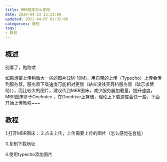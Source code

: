 ```yaml
---
title: MBR图床怎么使用
date: 2020-04-23 12:31:00
updated: 2022-04-07 01:32:00
categories: 教程
tags:
- 教程
---
```

概述
----

别看了，跑路喽

如果想要上传稍微大一些的图片(2M-10M)，用自带的上传（Typecho）上传会传到服务器，服务器下载速度可能相对更慢（站长没钱买高档服务器（暗示求赞助）），而比较大的图片，建议传到MBR图床，减少服务器加载量，提升速度，MBR图床基于OneIndex ，在Onedrive上存储，理论上下载速度会快一些，下面开始上传教程~~~

教程
----

1.打开MBR图床：
2.点击上传，上传需要上传的图片（怎么感觉在套娃）

3.复制下载地址

4.使用typecho添加图片

